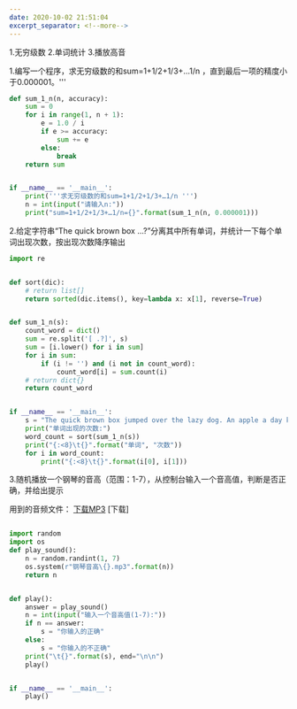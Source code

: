 ```yaml
---
date: 2020-10-02 21:51:04
excerpt_separator: <!--more-->
---
```

1.无穷级数
2.单词统计
3.播放高音
<!--more-->

1.编写一个程序，求无穷级数的和sum=1+1/2+1/3+…1/n ，直到最后一项的精度小于0.000001。'''
```python
def sum_1_n(n, accuracy):
    sum = 0
    for i in range(1, n + 1):
        e = 1.0 / i
        if e >= accuracy:
            sum += e
        else:
            break
    return sum


if __name__ == '__main__':
    print('''求无穷级数的和sum=1+1/2+1/3+…1/n ''')
    n = int(input("请输入n:"))
    print("sum=1+1/2+1/3+…1/n={}".format(sum_1_n(n, 0.000001)))
```
2.给定字符串“The quick brown box ...?”分离其中所有单词，并统计一下每个单词出现次数，按出现次数降序输出

```python
import re


def sort(dic):
    # return list[]
    return sorted(dic.items(), key=lambda x: x[1], reverse=True)


def sum_1_n(s):
    count_word = dict()
    sum = re.split('[ .?]', s)
    sum = [i.lower() for i in sum]
    for i in sum:
        if (i != '') and (i not in count_word):
            count_word[i] = sum.count(i)
    # return dict{}
    return count_word


if __name__ == '__main__':
    s = "The quick brown box jumped over the lazy dog. An apple a day keeps the doctor away. Can a fox and a dog be friends?"
    print("单词出现的次数:")
    word_count = sort(sum_1_n(s))
    print("{:<8}\t{}".format("单词", "次数"))
    for i in word_count:
        print("{:<8}\t{}".format(i[0], i[1]))

```
3.随机播放一个钢琴的音高（范围：1-7），从控制台输入一个音高值，判断是否正确，并给出提示

用到的音频文件：
<a  href="https://github.com/xx025/xx025.github.com/tree/master/assets/file/2020-10-2/">下载MP3</a> [下载]
```python

import random
import os
def play_sound():
    n = random.randint(1, 7)
    os.system(r"钢琴音高\{}.mp3".format(n))
    return n


def play():
    answer = play_sound()
    n = int(input("输入一个音高值(1-7):"))
    if n == answer:
        s = "你输入的正确"
    else:
        s = "你输入的不正确"
    print("\t{}".format(s), end="\n\n")
    play()


if __name__ == '__main__':
    play()

```